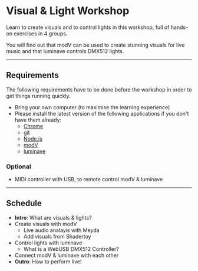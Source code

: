 # Visual & Light Workshop

Learn to create visuals and to control lights in this workshop, full of hands-on exercises in 4 groups. 

You will find out that modV can be used to create stunning visuals for live music and that luminave controls DMX512 lights.

---

## Requirements

The following requirements have to be done before the workshop in order to get things running quickly. 

* Bring your own computer (to maximise the learning experience)
* Please install the latest version of the following applications if you don't have them already: 
  * [Chrome](https://www.google.com/chrome/)
  * [git](https://git-scm.com/book/en/v2/Getting-Started-Installing-Git)
  * [Node.js](https://nodejs.org/en/download/package-manager/)
  * [modV](https://modv.js.org/guide/)
  * [luminave](https://github.com/NERDDISCO/luminave)

### Optional

* MIDI controller with USB, to remote control modV & luminave

---

## Schedule

* **Intro**: What are visuals & lights? 
* Create visuals with modV
  * Live audio analayis with Meyda
  * Add visuals from Shadertoy
* Control lights with luminave
  * What is a WebUSB DMX512 Controller?
* Connect modV & luminave with each other
* **Outro**: How to perform live!